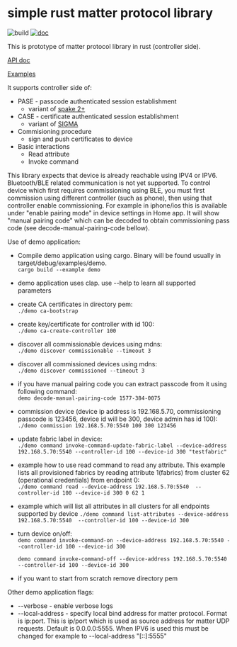 # simple rust matter protocol library

![build](https://github.com/tom-code/rust-matc/actions/workflows/rust.yml/badge.svg)
[![doc](https://github.com/tom-code/rust-matc/actions/workflows/doc.yml/badge.svg)](https://tom-code.github.io/rust-matc/matc/)

This is prototype of matter protocol library in rust (controller side).

[API doc](https://tom-code.github.io/rust-matc/matc/)

[Examples](https://github.com/tom-code/rust-matc/tree/main/examples)

It supports controller side of:

* PASE - passcode authenticated session establishment
  * variant of [spake 2+](https://datatracker.ietf.org/doc/rfc9383/)
* CASE - certificate authenticated session establishment
  * variant of [SIGMA](https://www.iacr.org/cryptodb/archive/2003/CRYPTO/1495/1495.pdf)
* Commisioning procedure
  * sign and push certificates to device
* Basic interactions
  * Read attribute
  * Invoke command

This library expects that device is already reachable using IPV4 or IPV6.
Bluetooth/BLE related communication is not yet supported.
To control device which first requires commissioning using BLE,
you must first commission using different controller (such as phone),
then using that controller enable commissioning.
For example in iphone/ios this is available under "enable pairing mode"
in device settings in Home app.
It will show "manual pairing code" which can be decoded
to obtain commissioning pass code (see decode-manual-pairing-code bellow).

Use of demo application:
* Compile demo application using cargo. Binary will be found usually in target/debug/examples/demo.\
  `cargo build --example demo`
* demo application uses clap. use --help to learn all supported parameters
* create CA certificates in directory pem:\
  `./demo ca-bootstrap`
* create key/certificate for controller with id 100:\
  `./demo ca-create-controller 100`
* discover all commissionable devices using mdns:\
  `./demo discover commissionable --timeout 3`
* discover all commissioned devices using mdns:\
  `./demo discover commissioned --timeout 3`
* if you have manual pairing code you can extract passcode from it using following command:\
  `demo decode-manual-pairing-code 1577-384-0075`
* commission device (device ip address is 192.168.5.70, commissioning passcode is 123456, device id will be 300, device admin has id 100):\
  `./demo commission 192.168.5.70:5540 100 300 123456`
* update fabric label in device:\
  `./demo command invoke-command-update-fabric-label --device-address 192.168.5.70:5540 --controller-id 100 --device-id 300 "testfabric"`
* example how to use read command to read any attribute. This example lists all provisioned fabrics
  by reading attribute 1(fabrics) from cluster 62 (operational credentials) from endpoint 0:\
  `./demo command read --device-address 192.168.5.70:5540  --controller-id 100 --device-id 300 0 62 1`
* example which will list all attributes in all clusters for all endpoints supported by device
  `./demo command list-attributes --device-address 192.168.5.70:5540  --controller-id 100 --device-id 300`
* turn device on/off:\
  `demo command invoke-command-on --device-address 192.168.5.70:5540 --controller-id 100 --device-id 300`

  `demo command invoke-command-off --device-address 192.168.5.70:5540 --controller-id 100 --device-id 300`
* if you want to start from scratch remove directory pem

Other demo application flags:
* --verbose - enable verbose logs
* --local-address - specify local bind address for matter protocol. Format is ip:port. This is
  ip/port which is used as source address for matter UDP requests.
  Default is 0.0.0.0:5555. When IPV6 is used this must be changed for example to --local-address "[\:\:]:5555"